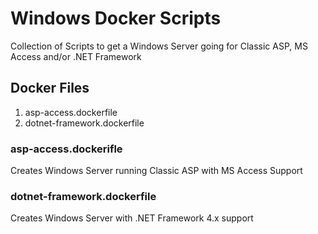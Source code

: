 # Windows Docker Scripts

Collection of Scripts to get a Windows Server going for Classic ASP, MS Access and/or .NET Framework

## Docker Files

1. asp-access.dockerfile
1. dotnet-framework.dockerfile

### asp-access.dockerifle

Creates Windows Server running Classic ASP with MS Access Support

### dotnet-framework.dockerfile

Creates Windows Server with .NET Framework 4.x support
